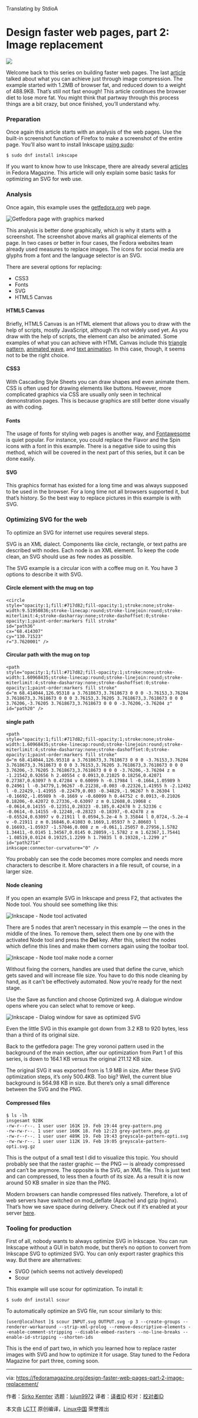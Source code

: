 Translating by StdioA

Design faster web pages, part 2: Image replacement
======
![](https://fedoramagazine.org/wp-content/uploads/2018/03/fasterwebsites2-816x345.jpg)

Welcome back to this series on building faster web pages. The last [article][1] talked about what you can achieve just through image compression. The example started with 1.2MB of browser fat, and reduced down to a weight of 488.9KB. That’s still not fast enough! This article continues the browser diet to lose more fat. You might think that partway through this process things are a bit crazy, but once finished, you’ll understand why.

### Preparation

Once again this article starts with an analysis of the web pages. Use the built-in screenshot function of Firefox to make a screenshot of the entire page. You’ll also want to install Inkscape [using sudo][2]:

```
$ sudo dnf install inkscape
```

If you want to know how to use Inkscape, there are already several [articles][3] in Fedora Magazine. This article will only explain some basic tasks for optimizing an SVG for web use.

### Analysis

Once again, this example uses the [getfedora.org][4] web page.

![Getfedora page with graphics marked][5]

This analysis is better done graphically, which is why it starts with a screenshot. The screenshot above marks all graphical elements of the page. In two cases or better in four cases, the Fedora websites team already used measures to replace images. The icons for social media are glyphs from a font and the language selector is an SVG.

There are several options for replacing:


+ CSS3
+ Fonts
+ SVG
+ HTML5 Canvas


#### HTML5 Canvas

Briefly, HTML5 Canvas is an HTML element that allows you to draw with the help of scripts, mostly JavaScript, although it’s not widely used yet. As you draw with the help of scripts, the element can also be animated. Some examples of what you can achieve with HTML Canvas include this [triangle pattern,][6] [animated wave][7], and [text animation][8]. In this case, though, it seems not to be the right choice.

#### CSS3

With Cascading Style Sheets you can draw shapes and even animate them. CSS is often used for drawing elements like buttons. However, more complicated graphics via CSS are usually only seen in technical demonstration pages. This is because graphics are still better done visually as with coding.

#### Fonts

The usage of fonts for styling web pages is another way, and [Fontawesome][9] is quiet popular. For instance, you could replace the Flavor and the Spin icons with a font in this example. There is a negative side to using this method, which will be covered in the next part of this series, but it can be done easily.

#### SVG

This graphics format has existed for a long time and was always supposed to be used in the browser. For a long time not all browsers supported it, but that’s history. So the best way to replace pictures in this example is with SVG.

### Optimizing SVG for the web

To optimize an SVG for internet use requires several steps.

SVG is an XML dialect. Components like circle, rectangle, or text paths are described with nodes. Each node is an XML element. To keep the code clean, an SVG should use as few nodes as possible.

The SVG example is a circular icon with a coffee mug on it. You have 3 options to describe it with SVG.

#### Circle element with the mug on top

```
<circle
style="opacity:1;fill:#717d82;fill-opacity:1;stroke:none;stroke-width:9.51950836;stroke-linecap:round;stroke-linejoin:round;stroke-miterlimit:4;stroke-dasharray:none;stroke-dashoffset:0;stroke-opacity:1;paint-order:markers fill stroke"
id="path36"
cx="68.414307"
cy="130.71523"
r="3.7620001" />
```

#### Circular path with the mug on top

```
<path
style="opacity:1;fill:#717d82;fill-opacity:1;stroke:none;stroke-width:1.60968435;stroke-linecap:round;stroke-linejoin:round;stroke-miterlimit:4;stroke-dasharray:none;stroke-dashoffset:0;stroke-opacity:1;paint-order:markers fill stroke"
d="m 68.414044,126.95318 a 3.7618673,3.7618673 0 0 0 -3.76153,3.76204 3.7618673,3.7618673 0 0 0 3.76153,3.76205 3.7618673,3.7618673 0 0 0 3.76206,-3.76205 3.7618673,3.7618673 0 0 0 -3.76206,-3.76204 z"
id="path20" />
```

#### single path

```
<path
style="opacity:1;fill:#717d82;fill-opacity:1;stroke:none;stroke-width:1.60968435;stroke-linecap:round;stroke-linejoin:round;stroke-miterlimit:4;stroke-dasharray:none;stroke-dashoffset:0;stroke-opacity:1;paint-order:markers fill stroke"
d="m 68.414044,126.95318 a 3.7618673,3.7618673 0 0 0 -3.76153,3.76204 3.7618673,3.7618673 0 0 0 3.76153,3.76205 3.7618673,3.7618673 0 0 0 3.76206,-3.76205 3.7618673,3.7618673 0 0 0 -3.76206,-3.76204 z m -1.21542,0.92656 h 2.40554 c 0.0913,0.21025 0.18256,0.42071 0.27387,0.63097 h 0.47284 v 0.60099 h -0.17984 l -0.1664,1.05989 h 0.24961 l -0.34779,1.96267 -0.21238,-0.003 -0.22326,1.41955 h -2.12492 l -0.22429,-1.41955 -0.22479,0.003 -0.34829,-1.96267 h 0.26304 l -0.16692,-1.05989 h -0.1669 v -0.60099 h 0.44752 c 0.0913,-0.21026 0.18206,-0.42072 0.27336,-0.63097 z m 0.12608,0.19068 c -0.0614,0.14155 -0.12351,0.28323 -0.185,0.42478 h 2.52336 c -0.0614,-0.14155 -0.12248,-0.28323 -0.18397,-0.42478 z m -0.65524,0.63097 v 0.21911 l 0.0594,5.2e-4 h 3.35844 l 0.0724,-5.2e-4 v -0.21911 z m 0.16846,0.41083 0.1669,1.05937 h 2.80603 l 0.16693,-1.05937 -1.57046,0.008 z m -0.061,1.25057 0.27956,1.5782 1.34411,-0.0145 1.34567,0.0145 0.28059,-1.5782 z m 1.62367,1.75441 -1.08519,0.0124 0.19325,1.2299 h 1.79835 l 0.19328,-1.2299 z"
id="path2714"
inkscape:connector-curvature="0" />
```

You probably can see the code becomes more complex and needs more characters to describe it. More characters in a file result, of course, in a larger size.

#### Node cleaning

If you open an example SVG in Inkscape and press F2, that activates the Node tool. You should see something like this:

![Inkscape - Node tool activated][10]

There are 5 nodes that aren’t necessary in this example — the ones in the middle of the lines. To remove them, select them one by one with the activated Node tool and press the **Del** key. After this, select the nodes which define this lines and make them corners again using the toolbar tool.

![Inkscape - Node tool make node a corner][11]

Without fixing the corners, handles are used that define the curve, which gets saved and will increase file size. You have to do this node cleaning by hand, as it can’t be effectively automated. Now you’re ready for the next stage.

Use the Save as function and choose Optimized svg. A dialogue window opens where you can select what to remove or keep.

![Inkscape - Dialog window for save as optimized SVG][12]

Even the little SVG in this example got down from 3.2 KB to 920 bytes, less than a third of its original size.

Back to the getfedora page: The grey voronoi pattern used in the background of the main section, after our optimization from Part 1 of this series, is down to 164.1 KB versus the original 211.12 KB size.

The original SVG it was exported from is 1.9 MB in size. After these SVG optimization steps, it’s only 500.4KB. Too big? Well, the current blue background is 564.98 KB in size. But there’s only a small difference between the SVG and the PNG.

#### Compressed files

```
$ ls -lh
insgesamt 928K
-rw-r--r--. 1 user user 161K 19. Feb 19:44 grey-pattern.png
-rw-rw-r--. 1 user user 160K 18. Feb 12:23 grey-pattern.png.gz
-rw-r--r--. 1 user user 489K 19. Feb 19:43 greyscale-pattern-opti.svg
-rw-rw-r--. 1 user user 112K 19. Feb 19:05 greyscale-pattern-opti.svg.gz
```

This is the output of a small test I did to visualize this topic. You should probably see that the raster graphic — the PNG — is already compressed and can’t be anymore. The opposite is the SVG, an XML file. This is just text and can compressed, to less then a fourth of its size. As a result it is now around 50 KB smaller in size than the PNG.

Modern browsers can handle compressed files natively. Therefore, a lot of web servers have switched on mod_deflate (Apache) and gzip (nginx). That’s how we save space during delivery. Check out if it’s enabled at your server [here][13].

### Tooling for production

First of all, nobody wants to always optimize SVG in Inkscape. You can run Inkscape without a GUI in batch mode, but there’s no option to convert from Inkscape SVG to optimized SVG. You can only export raster graphics this way. But there are alternatives:

  * SVGO (which seems not actively developed)
  * Scour



This example will use scour for optimization. To install it:

```
$ sudo dnf install scour
```

To automatically optimize an SVG file, run scour similarly to this:

```
[user@localhost ]$ scour INPUT.svg OUTPUT.svg -p 3 --create-groups --renderer-workaround --strip-xml-prolog --remove-descriptive-elements --enable-comment-stripping --disable-embed-rasters --no-line-breaks --enable-id-stripping --shorten-ids
```

This is the end of part two, in which you learned how to replace raster images with SVG and how to optimize it for usage. Stay tuned to the Fedora Magazine for part three, coming soon.


--------------------------------------------------------------------------------

via: https://fedoramagazine.org/design-faster-web-pages-part-2-image-replacement/

作者：[Sirko Kemter][a]
选题：[lujun9972][b]
译者：[译者ID](https://github.com/译者ID)
校对：[校对者ID](https://github.com/校对者ID)

本文由 [LCTT](https://github.com/LCTT/TranslateProject) 原创编译，[Linux中国](https://linux.cn/) 荣誉推出

[a]: https://fedoramagazine.org/author/gnokii/
[b]: https://github.com/lujun9972
[1]: https://wp.me/p3XX0v-5fJ
[2]: https://fedoramagazine.org/howto-use-sudo/
[3]: https://fedoramagazine.org/?s=Inkscape
[4]: https://getfedora.org
[5]: https://fedoramagazine.org/wp-content/uploads/2018/02/getfedora_mag.png
[6]: https://codepen.io/Cthulahoop/pen/umcvo
[7]: https://codepen.io/jackrugile/pen/BvLHg
[8]: https://codepen.io/tholman/pen/lDLhk
[9]: https://fontawesome.com/
[10]: https://fedoramagazine.org/wp-content/uploads/2018/02/svg-optimization-nodes.png
[11]: https://fedoramagazine.org/wp-content/uploads/2018/02/node_cleaning.png
[12]: https://fedoramagazine.org/wp-content/uploads/2018/02/svg-optimizing-dialog.png
[13]: https://checkgzipcompression.com/?url=http%3A%2F%2Fgetfedora.org
